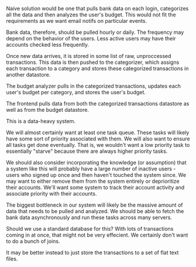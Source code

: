 Naive solution would be one that pulls bank data on each login, categorizes
all the data and then analyzes the user's budget. This would not fit
the requirements as we want email notifs on particular events.

Bank data, therefore, should be pulled hourly or daily. The frequency may
depend on the behavior of the users. Less active users may have their accounts
checked less frequently.

Once new data arrives, it is stored in some list of raw, unproccessed
transactions. This data is then pushed to the categorizer, which assigns each
transaction to a category and stores these categorized transactions in another
datastore.

The budget analyzer pulls in the categorized transactions, updates each user's
budget per category, and stores the user's budget.

The frontend pulls data from both the categorized transactions datastore as
well as from the budget datastore.

This is a data-heavy system.

We will almost certainly want at least one task queue. These tasks will likely
have some sort of priority associated with them. We will also want to ensure
all tasks get done eventually. That is, we wouldn't want a low priority task to
essentially "starve" because there are always higher priority tasks.

We should also consider incorporating the knowledge (or assumption) that a
system like this will probably have a large number of inactive users - users
who signed up once and then haven't touched the system since. We may want to
either remove them from the system entirely or deprioritize their accounts.
We'll want some system to track their account activity and associate
priority with their accounts.

The biggest bottleneck in our system will likely be the massive amount of
data that needs to be pulled and analyzed. We should be able to fetch the
bank data asynchronously and run these tasks across many servers.

Should we use a standard database for this? With lots of transactions coming
in at once, that might not be very effecient. We certainly don't want to do
a bunch of joins.

It may be better instead to just store the transactions to a set of flat text
files.
